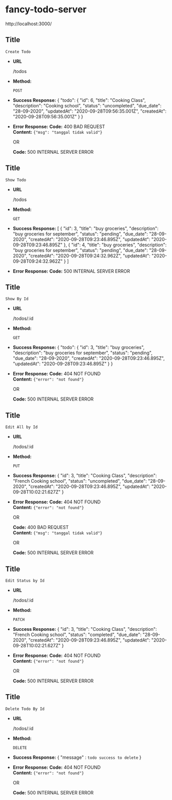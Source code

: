 # fancy-todo-server
http://localhost:3000/

**Title**
----
    Create Todo

* **URL**

    /todos

* **Method:**
  
    `POST`

* **Success Response:**
    {
        "todo": {
            "id": 6,
            "title": "Cooking Class",
            "description": "Cooking school",
            "status": "uncompleted",
            "due_date": "28-09-2020",
            "updatedAt": "2020-09-28T09:56:35.001Z",
            "createdAt": "2020-09-28T09:56:35.001Z"
        }
    }
 
* **Error Response:**
     **Code:** 400 BAD REQUEST <br />
    **Content:** `{"msg": "tanggal tidak valid"}`

    OR

    **Code:** 500 INTERNAL SERVER ERROR <br />



**Title**
----
    Show Todo

* **URL**

    /todos

* **Method:**
  
    `GET`

* **Success Response:**
    [
        {
            "id": 3,
            "title": "buy groceries",
            "description": "buy groceries for september",
            "status": "pending",
            "due_date": "28-09-2020",
            "createdAt": "2020-09-28T09:23:46.895Z",
            "updatedAt": "2020-09-28T09:23:46.895Z"
        },
        {
            "id": 4,
            "title": "buy groceries",
            "description": "buy groceries for september",
            "status": "pending",
            "due_date": "28-09-2020",
            "createdAt": "2020-09-28T09:24:32.962Z",
            "updatedAt": "2020-09-28T09:24:32.962Z"
        }
    ]
 
* **Error Response:**
    **Code:** 500 INTERNAL SERVER ERROR <br />



**Title**
----
    Show By Id

* **URL**

    /todos/:id

* **Method:**
  
    `GET`

* **Success Response:**
    {
        "todo": {
            "id": 3,
            "title": "buy groceries",
            "description": "buy groceries for september",
            "status": "pending",
            "due_date": "28-09-2020",
            "createdAt": "2020-09-28T09:23:46.895Z",
            "updatedAt": "2020-09-28T09:23:46.895Z"
        }
    }
* **Error Response:**
     **Code:** 404 NOT FOUND <br />
    **Content:** `{"error": "not found"}`

    OR

    **Code:** 500 INTERNAL SERVER ERROR <br />


**Title**
----
    Edit All by Id

* **URL**

    /todos/:id

* **Method:**
  
    `PUT`

* **Success Response:**
    {
        "id": 3,
        "title": "Cooking Class",
        "description": "French Cooking school",
        "status": "uncompleted",
        "due_date": "28-09-2020",
        "createdAt": "2020-09-28T09:23:46.895Z",
        "updatedAt": "2020-09-28T10:02:21.627Z"
    }
* **Error Response:**
     **Code:** 404 NOT FOUND <br />
    **Content:** `{"error": "not found"}`

    OR

     **Code:** 400 BAD REQUEST <br />
    **Content:** `{"msg": "tanggal tidak valid"}`

    OR

    **Code:** 500 INTERNAL SERVER ERROR <br />





**Title**
----
    Edit Status by Id

* **URL**

    /todos/:id

* **Method:**
  
    `PATCH`

* **Success Response:**
     {
        "id": 3,
        "title": "Cooking Class",
        "description": "French Cooking school",
        "status": "completed",
        "due_date": "28-09-2020",
        "createdAt": "2020-09-28T09:23:46.895Z",
        "updatedAt": "2020-09-28T10:02:21.627Z"
    }
* **Error Response:**
     **Code:** 404 NOT FOUND <br />
    **Content:** `{"error": "not found"}`

    OR
    
    **Code:** 500 INTERNAL SERVER ERROR <br />



**Title**
----
    Delete Todo By Id

* **URL**

    /todos/:id

* **Method:**
  
    `DELETE`

* **Success Response:**
     { "message" : `todo success to delete` }

* **Error Response:**
     **Code:** 404 NOT FOUND <br />
    **Content:** `{"error": "not found"}`

    OR
    
    **Code:** 500 INTERNAL SERVER ERROR <br />